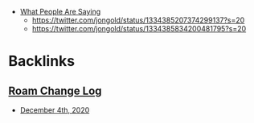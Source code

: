 - [What People Are Saying](<What People Are Saying.md>)
    - https://twitter.com/jongold/status/1334385207374299137?s=20
    - https://twitter.com/jongold/status/1334385834200481795?s=20

# Backlinks
## [Roam Change Log](<Roam Change Log.md>)
- [December 4th, 2020](<December 4th, 2020.md>)

